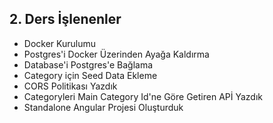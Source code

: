 ## 2. Ders İşlenenler
- Docker Kurulumu
- Postgres'i Docker Üzerinden Ayağa Kaldırma
- Database'i Postgres'e Bağlama
- Category için Seed Data Ekleme
- CORS Politikası Yazdık
- Categoryleri Main Category Id'ne Göre Getiren APİ Yazdık
- Standalone Angular Projesi Oluşturduk